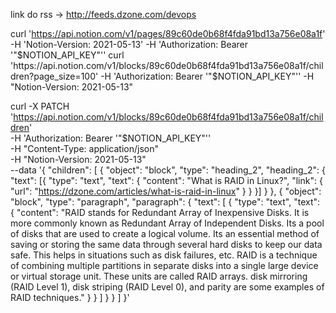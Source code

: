 link do rss -> http://feeds.dzone.com/devops

curl 'https://api.notion.com/v1/pages/89c60de0b68f4fda91bd13a756e08a1f' -H 'Notion-Version: 2021-05-13' -H 'Authorization: Bearer '"$NOTION_API_KEY"''
curl 'https://api.notion.com/v1/blocks/89c60de0b68f4fda91bd13a756e08a1f/children?page_size=100' -H 'Authorization: Bearer '"$NOTION_API_KEY"'' -H "Notion-Version: 2021-05-13"




curl -X PATCH 'https://api.notion.com/v1/blocks/89c60de0b68f4fda91bd13a756e08a1f/children' \
  -H 'Authorization: Bearer '"$NOTION_API_KEY"'' \
  -H "Content-Type: application/json" \
  -H "Notion-Version: 2021-05-13" \
  --data '{
	"children": [
		{
			"object": "block",
			"type": "heading_2",
			"heading_2": {
				"text": [{ "type": "text", "text": {
          "content": "What is RAID in Linux?",
          "link": { "url": "https://dzone.com/articles/what-is-raid-in-linux" } } }]
			}
		},
		{
			"object": "block",
			"type": "paragraph",
			"paragraph": {
				"text": [
					{
						"type": "text",
						"text": {
							"content": "RAID stands for Redundant Array of Inexpensive Disks. It is more commonly known as Redundant Array of Independent Disks. Its a pool of disks that are used to create a logical volume. Its an essential method of saving or storing the same data through several hard disks to keep our data safe. This helps in situations such as disk failures, etc. RAID is a technique of combining multiple partitions in separate disks into a single large device or virtual storage unit. These units are called RAID arrays. disk mirroring (RAID Level 1), disk striping (RAID Level 0), and parity are some examples of RAID techniques."
						}
					}
				]
			}
		}
	]
}'
